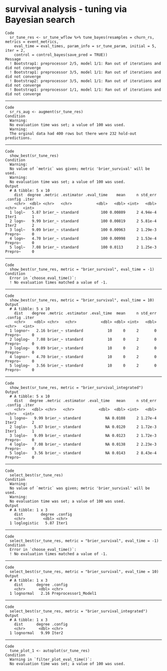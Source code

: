 # survival analysis - tuning via Bayesian search

    Code
      sr_tune_res <- sr_tune_wflow %>% tune_bayes(resamples = churn_rs, metrics = event_metrics,
        eval_time = eval_times, param_info = sr_tune_param, initial = 5, iter = 2,
        control = control_bayes(save_pred = TRUE))
    Message
      ! Bootstrap1: preprocessor 2/5, model 1/1: Ran out of iterations and did not converge
      ! Bootstrap1: preprocessor 3/5, model 1/1: Ran out of iterations and did not converge
      ! Bootstrap2: preprocessor 3/5, model 1/1: Ran out of iterations and did not converge
      ! Bootstrap1: preprocessor 1/1, model 1/1: Ran out of iterations and did not converge

---

    Code
      sr_rs_aug <- augment(sr_tune_res)
    Condition
      Warning:
      No evaluation time was set; a value of 100 was used.
      Warning:
      The orginal data had 400 rows but there were 232 hold-out predictions.

---

    Code
      show_best(sr_tune_res)
    Condition
      Warning:
      No value of `metric` was given; metric 'brier_survival' will be used.
      Warning:
      No evaluation time was set; a value of 100 was used.
    Output
      # A tibble: 5 x 10
        dist  degree .metric .estimator .eval_time    mean     n std_err .config .iter
        <chr>  <dbl> <chr>   <chr>           <dbl>   <dbl> <int>   <dbl> <chr>   <int>
      1 logl~   5.87 brier_~ standard          100 0.00809     2 4.94e-4 Iter1       1
      2 logn~   9.99 brier_~ standard          100 0.00819     2 5.81e-4 Iter2       2
      3 logl~   9.09 brier_~ standard          100 0.00963     2 1.29e-3 Prepro~     0
      4 logn~   4.70 brier_~ standard          100 0.00998     2 1.53e-4 Prepro~     0
      5 logl~   7.08 brier_~ standard          100 0.0113      2 1.25e-3 Prepro~     0

---

    Code
      show_best(sr_tune_res, metric = "brier_survival", eval_time = -1)
    Condition
      Error in `choose_eval_time()`:
      ! No evaluation times matched a value of -1.

---

    Code
      show_best(sr_tune_res, metric = "brier_survival", eval_time = 10)
    Output
      # A tibble: 5 x 10
        dist    degree .metric .estimator .eval_time  mean     n std_err .config .iter
        <chr>    <dbl> <chr>   <chr>           <dbl> <dbl> <int>   <dbl> <chr>   <int>
      1 lognor~   2.16 brier_~ standard           10     0     2       0 Prepro~     0
      2 loglog~   7.08 brier_~ standard           10     0     2       0 Prepro~     0
      3 loglog~   9.09 brier_~ standard           10     0     2       0 Prepro~     0
      4 lognor~   4.70 brier_~ standard           10     0     2       0 Prepro~     0
      5 loglog~   3.56 brier_~ standard           10     0     2       0 Prepro~     0

---

    Code
      show_best(sr_tune_res, metric = "brier_survival_integrated")
    Output
      # A tibble: 5 x 10
        dist   degree .metric .estimator .eval_time   mean     n std_err .config .iter
        <chr>   <dbl> <chr>   <chr>           <dbl>  <dbl> <int>   <dbl> <chr>   <int>
      1 logno~   9.99 brier_~ standard           NA 0.0108     2 1.27e-4 Iter2       2
      2 loglo~   5.87 brier_~ standard           NA 0.0120     2 1.72e-3 Iter1       1
      3 loglo~   9.09 brier_~ standard           NA 0.0123     2 1.72e-3 Prepro~     0
      4 loglo~   7.08 brier_~ standard           NA 0.0138     2 2.23e-3 Prepro~     0
      5 loglo~   3.56 brier_~ standard           NA 0.0143     2 8.43e-4 Prepro~     0

---

    Code
      select_best(sr_tune_res)
    Condition
      Warning:
      No value of `metric` was given; metric 'brier_survival' will be used.
      Warning:
      No evaluation time was set; a value of 100 was used.
    Output
      # A tibble: 1 x 3
        dist        degree .config
        <chr>        <dbl> <chr>  
      1 loglogistic   5.87 Iter1  

---

    Code
      select_best(sr_tune_res, metric = "brier_survival", eval_time = -1)
    Condition
      Error in `choose_eval_time()`:
      ! No evaluation times matched a value of -1.

---

    Code
      select_best(sr_tune_res, metric = "brier_survival", eval_time = 10)
    Output
      # A tibble: 1 x 3
        dist      degree .config             
        <chr>      <dbl> <chr>               
      1 lognormal   2.16 Preprocessor1_Model1

---

    Code
      select_best(sr_tune_res, metric = "brier_survival_integrated")
    Output
      # A tibble: 1 x 3
        dist      degree .config
        <chr>      <dbl> <chr>  
      1 lognormal   9.99 Iter2  

---

    Code
      tune_plot_1 <- autoplot(sr_tune_res)
    Condition
      Warning in `filter_plot_eval_time()`:
      No evaluation time was set; a value of 100 was used.

